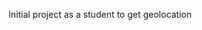 Initial project as a student to get geolocation

<!---
Kashyap7116/Kashyap7116 is a ✨ special ✨ repository because its `README.md` (this file) appears on your GitHub profile.
You can click the Preview link to take a look at your changes.
--->
